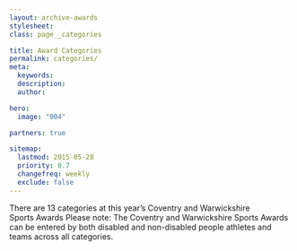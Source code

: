 ```yaml
---
layout: archive-awards
stylesheet:
class: page__categories

title: Award Categories
permalink: categories/
meta:
  keywords:
  description:
  author:

hero:
  image: "004"

partners: true

sitemap:
  lastmod: 2015-05-28
  priority: 0.7
  changefreq: weekly
  exclude: false
---
```


There&nbsp;are 13&nbsp;categories at this year&rsquo;s Coventry&nbsp;and&nbsp;Warwickshire Sports&nbsp;Awards
Please&nbsp;note: The Coventry&nbsp;and&nbsp;Warwickshire&nbsp;Sports&nbsp;Awards can be entered by both disabled and non-disabled people athletes and teams across all&nbsp;categories.
